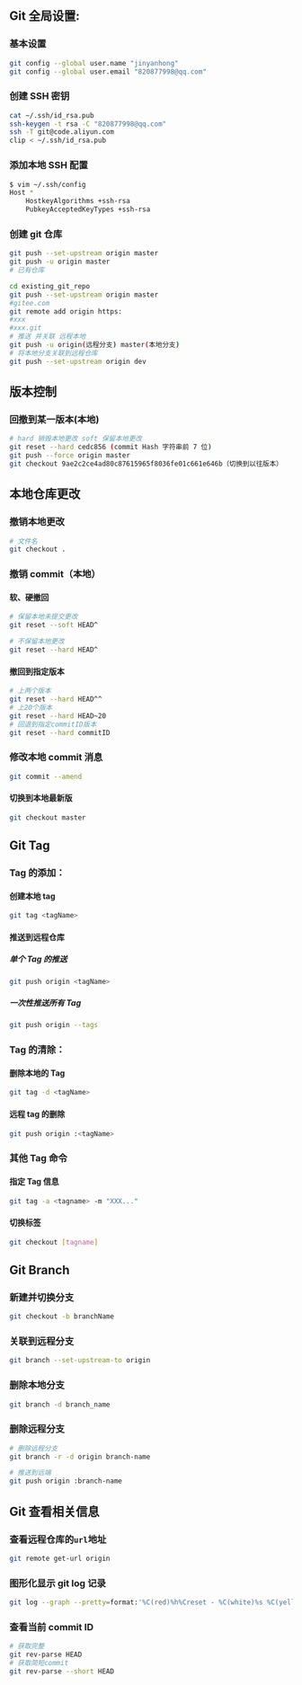 ## Git 全局设置:

### 基本设置

```bash
git config --global user.name "jinyanhong"
git config --global user.email "820877998@qq.com"
```

### 创建 SSH 密钥

```bash
cat ~/.ssh/id_rsa.pub
ssh-keygen -t rsa -C "820877998@qq.com"
ssh -T git@code.aliyun.com
clip < ~/.ssh/id_rsa.pub
```

### 添加本地 SSH 配置

```bash
$ vim ~/.ssh/config
Host *
	HostkeyAlgorithms +ssh-rsa
	PubkeyAcceptedKeyTypes +ssh-rsa
```

### 创建 git 仓库

```bash
git push --set-upstream origin master
git push -u origin master
# 已有仓库

cd existing_git_repo
git push --set-upstream origin master
#gitee.com
git remote add origin https:
#xxx
#xxx.git
# 推送 并关联 远程本地
git push -u origin(远程分支) master(本地分支)
# 将本地分支关联到远程仓库
git push --set-upstream origin dev

```

## 版本控制

### 回撤到某一版本(本地)

```bash
# hard 销毁本地更改 soft 保留本地更改
git reset --hard cedc856 (commit Hash 字符串前 7 位)
git push --force origin master
git checkout 9ae2c2ce4ad80c87615965f8036fe01c661e646b（切换到以往版本）
```

## 本地仓库更改

### 撤销本地更改

```bash
# 文件名
git checkout .
```

### 撤销 commit（本地）

#### 软、硬撤回

```bash
# 保留本地未提交更改
git reset --soft HEAD^

# 不保留本地更改
git reset --hard HEAD^
```

#### 撤回到指定版本

```bash
# 上两个版本
git reset --hard HEAD^^
# 上20个版本
git reset --hard HEAD~20
# 回退到指定commitID版本
git reset --hard commitID
```

### 修改本地 commit 消息

```bash
git commit --amend
```

#### 切换到本地最新版

```bash
git checkout master
```

## Git Tag

### Tag 的添加：

#### 创建本地 tag

```bash
git tag <tagName>
```

#### 推送到远程仓库

##### 单个 Tag 的推送

```bash
git push origin <tagName>
```

##### 一次性推送所有 Tag

```bash
git push origin --tags
```

### Tag 的清除：

#### 删除本地的 Tag

```bash
git tag -d <tagName>
```

#### 远程 tag 的删除

```bash
git push origin :<tagName>
```

### 其他 Tag 命令

#### 指定 Tag 信息

```bash
git tag -a <tagname> -m "XXX..."
```

#### 切换标签

```bash
git checkout [tagname]
```

## Git Branch

### 新建并切换分支

```bash
git checkout -b branchName
```

### 关联到远程分支

```bash
git branch --set-upstream-to origin
```

### 删除本地分支

```bash
git branch -d branch_name
```

### 删除远程分支

```bash
# 删除远程分支
git branch -r -d origin branch-name

# 推送到远端
git push origin :branch-name
```

## Git 查看相关信息

### 查看远程仓库的`url`地址

```bash
git remote get-url origin
```

### 图形化显示 git log 记录

```bash
git log --graph --pretty=format:'%C(red)%h%Creset - %C(white)%s %C(yellow)%d %C(cyan)（%cr）%Creset %C(green)<%an> '
```

### 查看当前 commit ID

```bash
# 获取完整
git rev-parse HEAD
# 获取简短commit
git rev-parse --short HEAD
```

